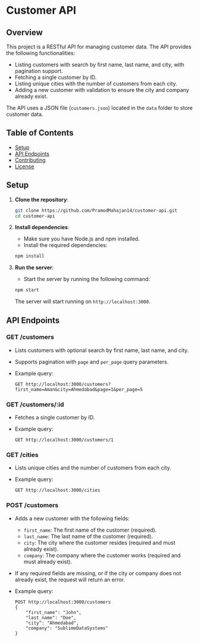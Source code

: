 # Customer API

## Overview

This project is a RESTful API for managing customer data. The API provides the following functionalities:

- Listing customers with search by first name, last name, and city, with pagination support.
- Fetching a single customer by ID.
- Listing unique cities with the number of customers from each city.
- Adding a new customer with validation to ensure the city and company already exist.

The API uses a JSON file (`customers.json`) located in the `data` folder to store customer data.

## Table of Contents

- [Setup](#setup)
- [API Endpoints](#api-endpoints)
- [Contributing](#contributing)
- [License](#license)

## Setup

1. **Clone the repository**:
    ```bash
    git clone https://github.com/PramodMahajan14/customer-api.git
    cd customer-api
    ```

2. **Install dependencies**:
    - Make sure you have Node.js and npm installed.
    - Install the required dependencies:

    ```bash
    npm install
    ```

3. **Run the server**:
    - Start the server by running the following command:

    ```bash
    npm start
    ```

    The server will start running on `http://localhost:3000`.

## API Endpoints

### GET /customers

- Lists customers with optional search by first name, last name, and city.
- Supports pagination with `page` and `per_page` query parameters.
- Example query:

    ```
    GET http://localhost:3000/customers?first_name=Aman&city=Ahmedabad&page=1&per_page=5
    ```

### GET /customers/:id

- Fetches a single customer by ID.
- Example query:

    ```
    GET http://localhost:3000/customers/1
    ```

### GET /cities

- Lists unique cities and the number of customers from each city.
- Example query:

    ```
    GET http://localhost:3000/cities
    ```

### POST /customers

- Adds a new customer with the following fields:
    - `first_name`: The first name of the customer (required).
    - `last_name`: The last name of the customer (required).
    - `city`: The city where the customer resides (required and must already exist).
    - `company`: The company where the customer works (required and must already exist).
- If any required fields are missing, or if the city or company does not already exist, the request will return an error.
- Example query:

    ```
    POST http://localhost:3000/customers
    {
        "first_name": "John",
        "last_name": "Doe",
        "city": "Ahmedabad",
        "company": "SublimeDataSystems"
    }
    ```

